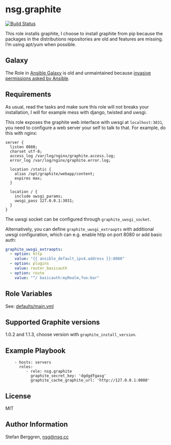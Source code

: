 nsg.graphite
========

[![Build Status](https://travis-ci.org/nsg/ansible-graphite.svg?branch=master)](https://travis-ci.org/nsg/ansible-graphite)

This role installs graphite, I choose to install graphite from pip because the packages in the distributions repositories are old and features are missing. I’m using apt/yum when possible.

Galaxy
------

The Role in [Ansible Galaxy](https://galaxy.ansible.com/nsg/graphite/) is old and unmaintained because [invasive permissions asked by Ansible](https://github.com/ansible/galaxy-issues/issues/159).

Requirements
------------

As usual, read the tasks and make sure this role will not breaks your installation, I will for example mess with django, twisted and uwsgi.

This role exposes the graphite web interface with uwsgi at `localhost:3031`, you need to configure a web server your self to talk to that. For example, do this with nginx:

```
server {
  listen 8080;
  charset utf-8;
  access_log /var/log/nginx/graphite.access.log;
  error_log /var/log/nginx/graphite.error.log;

  location /static {
    alias /opt/graphite/webapp/content;
    expires max;
  }

  location / {
    include uwsgi_params;
    uwsgi_pass 127.0.0.1:3031;
  }
}
```

The uwsgi socket can be configured through `graphite_uwsgi_socket`.

Alternatively, you can define `graphite_uwsgi_extraopts` with additional uwsgi configuration, which can e.g. enable http on port 8080 or add basic auth:
```yaml
graphite_uwsgi_extraopts:
  - option: http
    value: "{{ ansible_default_ipv4.address }}:8080"
  - option: plugins
    value: router_basicauth
  - option: route
    value: "^/ basicauth:myRealm,foo:bar"
```

Role Variables
--------------

See: [defaults/main.yml](https://github.com/nsg/ansible-graphite/blob/master/defaults/main.yml)

Supported Graphite versions
---------------------------

1.0.2 and 1.1.3, choose version with `graphite_install_version`.


Example Playbook
-------------------------

```
    - hosts: servers
      roles:
         - role: nsg.graphite
           graphite_secret_key: 'dgdgdfgasg'
           graphite_cache_graphite_url: 'http://127.0.0.1:8080'
```

License
-------

MIT

Author Information
------------------

Stefan Berggren, nsg@nsg.cc
